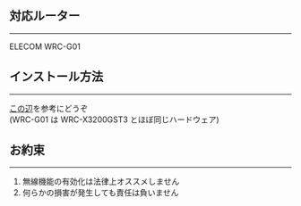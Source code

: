 ## 対応ルーター
---
ELECOM WRC-G01  

## インストール方法
---

[この辺](https://github.com/openwrt/openwrt/commit/58b3b557b629f6a2046414e0e1b39189d918133f)を参考にどうぞ  
(WRC-G01 は WRC-X3200GST3 とほぼ同じハードウェア)

## お約束
---
1. 無線機能の有効化は法律上オススメしません
2. 何らかの損害が発生しても責任は負いません
